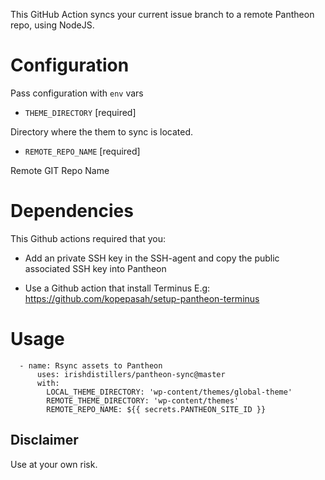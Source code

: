 This GitHub Action syncs your current issue branch to a remote Pantheon repo, using NodeJS.

# Configuration

Pass configuration with `env` vars

- `THEME_DIRECTORY` [required]

Directory where the them to sync is located.

- `REMOTE_REPO_NAME` [required]

Remote GIT Repo Name

# Dependencies

This Github actions required that you:

- Add an private SSH key in the SSH-agent and copy the public associated SSH key into Pantheon

- Use a Github action that install Terminus E.g: https://github.com/kopepasah/setup-pantheon-terminus

# Usage

```
  - name: Rsync assets to Pantheon
      uses: irishdistillers/pantheon-sync@master
      with:
        LOCAL_THEME_DIRECTORY: 'wp-content/themes/global-theme'
        REMOTE_THEME_DIRECTORY: 'wp-content/themes'
        REMOTE_REPO_NAME: ${{ secrets.PANTHEON_SITE_ID }}
```

## Disclaimer

Use at your own risk.
